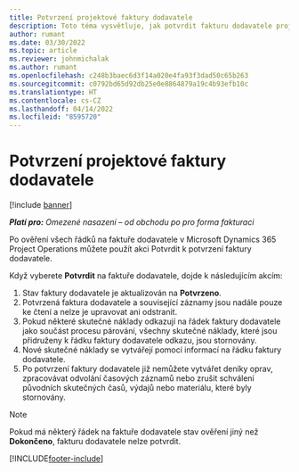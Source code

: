 ```yaml
---
title: Potvrzení projektové faktury dodavatele
description: Toto téma vysvětluje, jak potvrdit fakturu dodavatele projektu v Microsoft Dynamics 365 Project Operations a finanční dopad potvrzení faktury dodavatele projektu.
author: rumant
ms.date: 03/30/2022
ms.topic: article
ms.reviewer: johnmichalak
ms.author: rumant
ms.openlocfilehash: c248b3baec6d3f14a020e4fa93f3dad50c65b263
ms.sourcegitcommit: c0792bd65d92db25e0e8864879a19c4b93efb10c
ms.translationtype: HT
ms.contentlocale: cs-CZ
ms.lasthandoff: 04/14/2022
ms.locfileid: "8595720"
---
```

# <a name="confirm-a-project-vendor-invoice"></a>Potvrzení projektové faktury dodavatele

[!include [banner](../../includes/dataverse-preview.md)]

_**Platí pro:** Omezené nasazení – od obchodu po pro forma fakturaci_

Po ověření všech řádků na faktuře dodavatele v Microsoft Dynamics 365 Project Operations můžete použít akci Potvrdit k potvrzení faktury dodavatele.

Když vyberete **Potvrdit** na faktuře dodavatele, dojde k následujícím akcím:

1. Stav faktury dodavatele je aktualizován na **Potvrzeno**.
2. Potvrzená faktura dodavatele a související záznamy jsou nadále pouze ke čtení a nelze je upravovat ani odstranit.
3. Pokud některé skutečné náklady odkazují na řádek faktury dodavatele jako součást procesu párování, všechny skutečné náklady, které jsou přidruženy k řádku faktury dodavatele odkazu, jsou stornovány.
4. Nové skutečné náklady se vytvářejí pomocí informací na řádku faktury dodavatele.
5. Po potvrzení faktury dodavatele již nemůžete vytvářet deníky oprav, zpracovávat odvolání časových záznamů nebo zrušit schválení původních skutečných časů, výdajů nebo materiálu, které byly stornovány.

> [!NOTE]
> Pokud má některý řádek na faktuře dodavatele stav ověření jiný než **Dokončeno**, fakturu dodavatele nelze potvrdit.

[!INCLUDE[footer-include](../../includes/footer-banner.md)]
